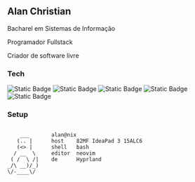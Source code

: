 ## Alan Christian

Bacharel em Sistemas de Informação

Programador Fullstack

Criador de software livre

### Tech

![Static Badge](https://img.shields.io/badge/shell-4EAA25?style=for-the-badge)
![Static Badge](https://img.shields.io/badge/git-F05032?style=for-the-badge)
![Static Badge](https://img.shields.io/badge/c-A8B9CC?style=for-the-badge)
![Static Badge](https://img.shields.io/badge/javascript-F7DF1E?style=for-the-badge)
![Static Badge](https://img.shields.io/badge/python-3776AB?style=for-the-badge)

### Setup

```
 
    ___       alan@nix
   (.. |      host    82MF IdeaPad 3 15ALC6
   (<> |      shell   bash
  / __  \     editor  neovim
 ( /  \ /|    de      Hyprland
_/\ __)/_)
\/-____\/
             
```
